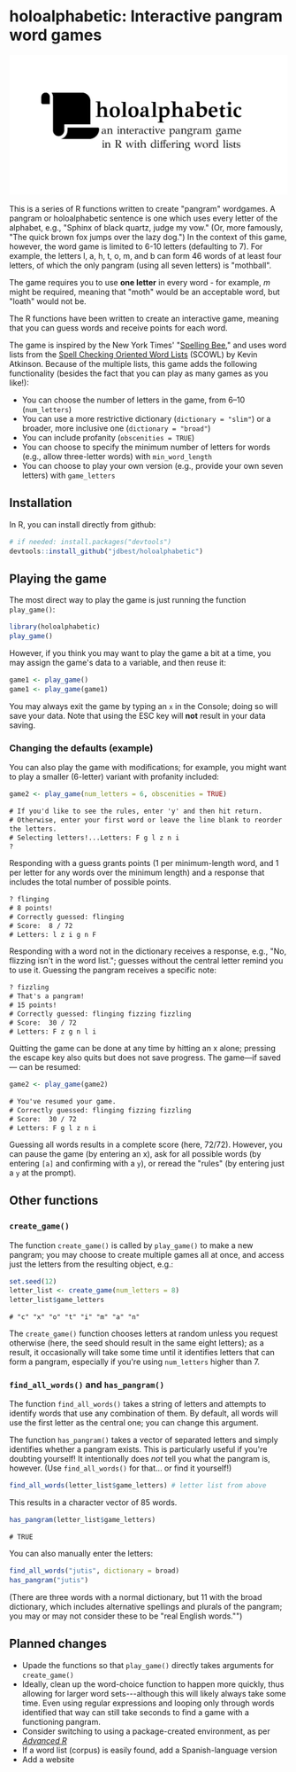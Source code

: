 # holoalphabetic: Interactive pangram word games

![](man/figures/logo.png)

This is a series of R functions written to create "pangram" wordgames. A pangram or holoalphabetic sentence is one which uses every letter of the alphabet, e.g., "Sphinx of black quartz, judge my vow." (Or, more famously, "The quick brown fox jumps over the lazy dog.") In the context of this game, however, the word game is limited to 6-10 letters (defaulting to 7). For example, the letters l, a, h, t, o, m, and b can form 46 words of at least four letters, of which the only pangram (using all seven letters) is "mothball".

The game requires you to use **one letter** in every word - for example, *m* might be required, meaning that "moth" would be an acceptable word, but "loath" would not be.

The R functions have been written to create an interactive game, meaning that you can guess words and receive points for each word.

The game is inspired by the New York Times' "[Spelling Bee](https://www.nytimes.com/puzzles/spelling-bee)," and uses word lists from the [Spell Checking Oriented Word Lists](http://wordlist.aspell.net/scowl-readme) (SCOWL) by Kevin Atkinson. Because of the multiple lists, this game adds the following functionality (besides the fact that you can play as many games as you like!):

* You can choose the number of letters in the game, from 6&ndash;10 (`num_letters`)
* You can use a more restrictive dictionary (`dictionary = "slim"`) or a broader, more inclusive one (`dictionary = "broad"`)
* You can include profanity (`obscenities = TRUE`)
* You can choose to specify the minimum number of letters for words (e.g., allow three-letter words) with `min_word_length`
* You can choose to play your own version (e.g., provide your own seven letters) with `game_letters`

## Installation

In R, you can install directly from github:

``` r
# if needed: install.packages("devtools")
devtools::install_github("jdbest/holoalphabetic")
```

## Playing the game

The most direct way to play the game is just running the function `play_game()`:

``` r
library(holoalphabetic)
play_game()
```

However, if you think you may want to play the game a bit at a time, you may assign the game's data to a variable, and then reuse it:

``` r
game1 <- play_game()
game1 <- play_game(game1)
```

You may always exit the game by typing an `x` in the Console; doing so will save your data. Note that using the ESC key will **not** result in your data saving. 

### Changing the defaults (example)

You can also play the game with modifications; for example, you might want to play a smaller (6-letter) variant with profanity included:

``` r
game2 <- play_game(num_letters = 6, obscenities = TRUE)
```

    # If you'd like to see the rules, enter 'y' and then hit return.
    # Otherwise, enter your first word or leave the line blank to reorder the letters.
    # Selecting letters!...Letters: F g l z n i 
    ? 

Responding with a guess grants points (1 per minimum-length word, and 1 per letter for any words over the minimum length) and a response that includes the total number of possible points.

    ? flinging
    # 8 points!
    # Correctly guessed: flinging
    # Score:  8 / 72
    # Letters: l z i g n F

Responding with a word not in the dictionary receives a response, e.g., "No, flizzing isn't in the word list."; guesses without the central letter remind you to use it. Guessing the pangram receives a specific note:

    ? fizzling
    # That's a pangram!
    # 15 points!
    # Correctly guessed: flinging fizzing fizzling
    # Score:  30 / 72
    # Letters: F z g n l i

Quitting the game can be done at any time by hitting an x alone; pressing the escape key also quits but does not save progress. The game&mdash;if saved&mdash; can be resumed:

``` r
game2 <- play_game(game2)
```

    # You've resumed your game.
    # Correctly guessed: flinging fizzing fizzling
    # Score:  30 / 72
    # Letters: F g l z n i 

Guessing all words results in a complete score (here, 72/72). However, you can pause the game (by entering an x), ask for all possible words (by entering `[a]` and confirming with a `y`), or reread the "rules" (by entering just a `y` at the prompt). 

## Other functions

### `create_game()`

The function `create_game()` is called by `play_game()` to make a new pangram; you may choose to create multiple games all at once, and access just the letters from the resulting object, e.g.:

``` r
set.seed(12)
letter_list <- create_game(num_letters = 8)
letter_list$game_letters
```

    # "c" "x" "o" "t" "i" "m" "a" "n"

The `create_game()` function chooses letters at random unless you request otherwise (here, the seed should result in the same eight letters); as a result, it occasionally will take some time until it identifies letters that can form a pangram, especially if you're using `num_letters` higher than 7.

### `find_all_words()` and `has_pangram()`

The function `find_all_words()` takes a string of letters and attempts to identify words that use any combination of them. By default, all words will use the first letter as the central one; you can change this argument. 

The function `has_pangram()` takes a vector of separated letters and simply identifies whether a pangram exists. This is particularly useful if you're doubting yourself! It intentionally does *not* tell you what the pangram is, however. (Use `find_all_words()` for that... or find it yourself!)

``` r
find_all_words(letter_list$game_letters) # letter list from above
```

This results in a character vector of 85 words.

``` r
has_pangram(letter_list$game_letters)
```

    # TRUE

You can also manually enter the letters:

``` r
find_all_words("jutis", dictionary = broad)
has_pangram("jutis")
```

(There are three words with a normal dictionary, but 11 with the broad dictionary, which includes alternative spellings and plurals of the pangram; you may or may not consider these to be "real English words."")

## Planned changes

* Upade the functions so that `play_game()` directly takes arguments for `create_game()`
* Ideally, clean up the word-choice function to happen more quickly, thus allowing for larger word sets---although this will likely always take some time. Even using regular expressions and looping only through words identified that way can still take seconds to find a game with a functioning pangram.
* Consider switching to using a package-created environment, as per *[Advanced R](https://adv-r.hadley.nz/environments.html#explicit-envs)*
* If a word list (corpus) is easily found, add a Spanish-language version
* Add a website
